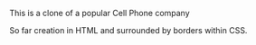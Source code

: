 This is a clone of a popular Cell Phone company 

So far creation in HTML and surrounded by borders within CSS.